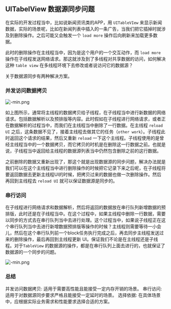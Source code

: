 ## UITabelView 数据源同步问题

在实际的开发过程当中，比如说新闻资讯类的APP，用 `UITableVIew` 来显示新闻数据，实际的场景呢，比如在新闻列表中插入的一条广告，当我们把它插掉时就涉及到删除操作。之后可能又会触发一个 `load more` 操作后向刷新来加载更多数据。

此时的删除操作在主线程当中，因为是这个用户的一个交互动作，而 `load more` 操作在子线程发送网络请求。那这就涉及到了多线程对共享数据的访问，如何解决这种 `table view` 在多线程环境下去修改或者说访问它的数据源？

关于数据源同步有两种解决方案。

### 并发访问数据拷贝

![-min.png](https://s2.loli.net/2025/04/17/BnAfo5rqDNRmshx.png)

如上图所示，通常将主线程的数据拷贝给子线程，在子线程当中进行新数据的网络请求。包括数据解析以及预排版等内容。此时假如在子线程进行网络请求，或者正在数据解析的过程当中，而我们在主线程当中删除了一行数据。在主线程 `reload UI` 之后，这条数据不见了，接着主线程去做其它的任务（`other work`）。子线程此时返回这个请求的结果，然后又重新 `reload` 一下这个主线程。子线程使用的是曾经主线程当中的一个数据拷贝，而它拷贝的时机是在删除这一行数据之前。也就是说，子线程当中返回给主线程的数据源列表当中仍然包含删除之前的这行数据。

之前删除的数据又重新出现了，那这个就是出现数据源的同步问题，解决办法就是我们可以在这个主线程当中进行删除操作的时候把它记录下来之后呢，在子线程将要返回数据去更新主线程UI的时候，把拷贝过来的数据也做一次删除操作。然后再回到主线程去 `reload UI` 就可以保证数据源是同步的。

### 串行访问

在子线程进行网络请求和数据解析，然后将返回的数据放在串行队列新增数据的预排版，此时还是在子线程当中。在这个过程中，如果主线程中删除一行数据，需要以同步的方式去在串行队列当中去进行处理。这个过程当中，如果说子线程正在这个串行队列当中去进行新增数据预排版等操作的时候？主线程则需要等待一小会儿，然后在这个串行队列前一个block任务执行完成之后，再去同步主线程发送过来的删除操作，最后再回到主线程更新 UI。保证我们不论是在主线程还是子线程。对于`TableView` 的数据源的操作，都是在串行队列上面去进行的，也就保证了数据源的一个同步的问题。

![-min.png](https://s2.loli.net/2025/04/17/XiEAUenMdzb9qOj.png)

### 总结

并发访问数据拷贝: 适用于需要高性能且能接受一定内存开销的场景。
串行访问: 适用于对数据源同步要求严格且能接受一定延时的场景。
选择依据: 在具体场景中，应根据实际业务需求和性能要求选择合适的方案。